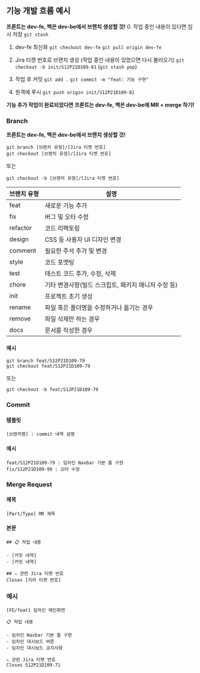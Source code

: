 ## 기능 개발 흐름 예시

**프론트는 dev-fe, 백은 dev-be에서 브랜치 생성할 것!**
0. 작업 중인 내용이 있다면 임시 저장
`git stash`

1. dev-fe 최신화
`git checkout dev-fe`
`git pull origin dev-fe`

2. Jira 티켓 번호로 브랜치 생성 (작업 중인 내용이 있었으면 다시 불러오기)
`git checkout -b init/S12P21D109-81`
(`git stash pop`)

3. 작업 후 커밋
`git add .`
`git commit -m "feat: 기능 구현"`

4. 원격에 푸시
`git push origin init/S12P21D109-81`

**기능 추가 작업이 완료되었다면 프론트는 dev-fe, 백은 dev-be에 MR + merge 하기!**



### Branch

**프론트는 dev-fe, 백은 dev-be에서 브랜치 생성할 것!**
```
git branch [브랜치 유형]/[Jira 티켓 번호] 
git checkout [브랜치 유형]/[Jira 티켓 번호]
```

또는 

```
git checkout -b [브랜치 유형]/[Jira 티켓 번호]
```

| 브랜치 유형 | **설명** |
| --- | --- |
| feat | 새로운 기능 추가 |
| fix | 버그 및 오타 수정 |
| refactor | 코드 리팩토링 |
| design | CSS 등 사용자 UI 디자인 변경 |
| comment | 필요한 주석 추가 및 변경 |
| style | 코드 포맷팅 |
| test | 테스트 코드 추가, 수정, 삭제 |
| chore | 기타 변경사항(빌드 스크립트, 패키지 매니저 수정 등) |
| init | 프로젝트 초기 생성 |
| rename | 파일 혹은 폴더명을 수정하거나 옮기는 경우 |
| remove | 파일 삭제만 하는 경우 |
| docs | 문서를 작성한 경우 |

#### **예시**

```
git branch feat/S12P21D109-79
git checkout feat/S12P21D109-79
```

또는

```
git checkout -b feat/S12P21D109-79
```



### Commit

#### 템플릿

```
[브랜치명] : commit 내역 설명
```

#### **예시**

```
feat/S12P21D109-79 : 임차인 Navbar 기본 틀 구현
fix/S12P21D109-99 : 오타 수정
```



### Merge Request

#### 제목

```
[Part/Type] MR 제목
```

#### **본문**

```
## 📋 작업 내용

- [커밋 내역]
- [커밋 내역]

## ⚠️ 관련 Jira 티켓 번호
Closes [지라 티켓 번호]
```

### 예시

```
[FE/feat] 임차인 메인화면

📋 작업 내용

- 임차인 Navbar 기본 틀 구현
- 임차인 대시보드 버튼
- 임차인 대시보드 공지사항

⚠️ 관련 Jira 티켓 번호
Closes S12P21D109-71
```
